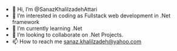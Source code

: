 - 👋 Hi, I’m @SanazKhalilzadehAttari
- 👀 I’m interested in coding as Fullstack web development in .Net framework
- 🌱 I’m currently learning .Net
- 💞️ I’m looking to collaborate on .Net Projects.
- 📫 How to reach me sanaz.khalilzadeh@yahoo.com

<!---
SanazKhalilzadehAttari/SanazKhalilzadehAttari is a ✨ special ✨ repository because its `README.md` (this file) appears on your GitHub profile.
You can click the Preview link to take a look at your changes.
--->
